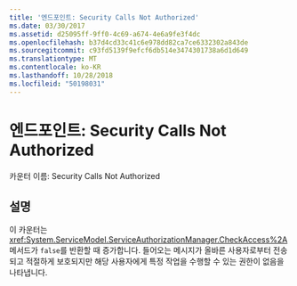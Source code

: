 ```yaml
---
title: '엔드포인트: Security Calls Not Authorized'
ms.date: 03/30/2017
ms.assetid: d25095ff-9ff0-4c69-a674-4e6a9fe3f4dc
ms.openlocfilehash: b37d4cd33c41c6e978dd82ca7ce6332302a843de
ms.sourcegitcommit: c93fd5139f9efcf6db514e3474301738a6d1d649
ms.translationtype: MT
ms.contentlocale: ko-KR
ms.lasthandoff: 10/28/2018
ms.locfileid: "50198031"
---
```

# <a name="endpoint-security-calls-not-authorized"></a>엔드포인트: Security Calls Not Authorized
카운터 이름: Security Calls Not Authorized  
  
## <a name="description"></a>설명  
 이 카운터는 <xref:System.ServiceModel.ServiceAuthorizationManager.CheckAccess%2A> 메서드가 `false`를 반환할 때 증가합니다. 들어오는 메시지가 올바른 사용자로부터 전송되고 적절하게 보호되지만 해당 사용자에게 특정 작업을 수행할 수 있는 권한이 없음을 나타냅니다.
